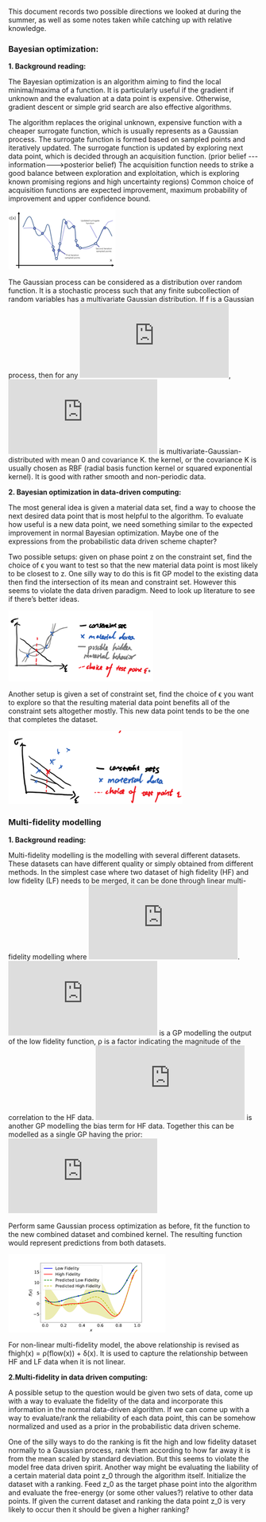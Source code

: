 This document records two possible directions we looked at during the summer, as well as some notes taken while catching up with relative knowledge.

### Bayesian optimization:

**1. Background reading:**

The Bayesian optimization is an algorithm aiming to find the local minima/maxima of a function. It is particularly useful if the gradient if unknown and the evaluation at a data point is expensive. Otherwise, gradient descent or simple grid search are also effective algorithms. 

The algorithm replaces the original unknown, expensive function with a cheaper surrogate function, which is usually represents as a Gaussian process. The surrogate function is formed based on sampled points and iteratively updated. The surrogate function is updated by exploring next data point, which is decided through an acquisition function. (prior belief ---information--->posterior belief) The acquisition function needs to strike a good balance between exploration and exploitation, which is exploring known promising regions and high uncertainty regions) Common choice of acquisition functions are expected improvement, maximum probability of improvement and upper confidence bound.

![alt text](BO_multifid_1.png)

The Gaussian process can be considered as a distribution over random function. It is a stochastic process such that any finite subcollection of random variables has a multivariate Gaussian distribution. If f is a Gaussian process, then for any ![](https://latex.codecogs.com/gif.latex?x_1%2Cx_2%2Cx_3...%20%5Cin%20X), ![](https://latex.codecogs.com/gif.latex?%5Bf%28x_1%29%2Cf%28x_2%29%2Cf%28x_3%29%2C...%5D%5ET) is multivariate-Gaussian-distributed with mean 0 and covariance K. the kernel, or the covariance K is usually chosen as RBF (radial basis function kernel or squared exponential kernel). It is good with rather smooth and non-periodic data. 

**2. Bayesian optimization in data-driven computing:**

The most general idea is given a material data set, find a way to choose the next desired data point that is most helpful to the algorithm. To evaluate how useful is a new data point, we need something similar to the expected improvement in normal Bayesian optimization. Maybe one of the expressions from the probabilistic data driven scheme chapter? 

Two possible setups: given on phase point z on the constraint set, find the choice of ϵ you want to test so that the new material data point is most likely to be closest to z. One silly way to do this is fit GP model to the existing data then find the intersection of its mean and constraint set. However this seems to violate the data driven paradigm. Need to look up literature to see if there’s better ideas. 

![alt text](BO_multifid_2.png)

Another setup is given a set of constraint set, find the choice of ϵ you want to explore so that the resulting material data point benefits all of the constraint sets altogether mostly. This new data point tends to be the one that completes the dataset. 

![alt text](BO_multifid_3.png)

### Multi-fidelity modelling

**1. Background reading:**

Multi-fidelity modelling is the modelling with several different datasets. These datasets can have different quality or simply obtained from different methods. In the simplest case where two dataset of high fidelity (HF) and low fidelity (LF) needs to be merged, it can be done through linear multi-fidelity modelling where 
![](https://latex.codecogs.com/gif.latex?f_%7Bhigh%7D%28x%29%20%3D%20f_%7Berr%7D%28x%29%20&plus;%20%5Crho%20f_%7Blow%7D%28x%29). ![](https://latex.codecogs.com/gif.latex?f_%7Blow%7D%28x%29) is a GP modelling the output of the low fidelity function, ρ is a factor indicating the magnitude of the correlation to the HF data. 
![](https://latex.codecogs.com/gif.latex?f_%7Berr%7D%28x%29) is another GP modelling the bias term for HF data. Together this can be modelled as a single GP having the prior:
![](https://latex.codecogs.com/gif.latex?%5Cbegin%7Bbmatrix%7D%20f_%7Blow%7D%28h%29%5C%5C%20f_%7Bhigh%7D%28h%29%20%5Cend%7Bbmatrix%7D%20%5Csim%20GP%20%28%5Cbegin%7Bbmatrix%7D%200%5C%5C%200%20%5Cend%7Bbmatrix%7D%2C%20%5Cbegin%7Bbmatrix%7D%20k_%7Blow%7D%20%26%20%5Crho%20k_%7Blow%7D%5C%5C%20%5Crho%20k_%7Blow%7D%20%26%20%5Crho%5E2%20k_%7Blow%7D&plus;k_%7Berr%7D%20%5Cend%7Bbmatrix%7D%29)

Perform same Gaussian process optimization as before, fit the function to the new combined dataset and combined kernel. The resulting function would represent predictions from both datasets.

![alt text](BO_multifid_4.png)

For non-linear multi-fidelity model, the above relationship is revised as fhigh(x) = ρ(flow(x)) + δ(x). It is used to capture the relationship between HF and LF data when it is not linear.

**2.Multi-fidelity in data driven computing:**

A possible setup to the question would be given two sets of data, come up with a way to evaluate the fidelity of the data and incorporate this information in the normal data-driven algorithm.
If we can come up with a way to evaluate/rank the reliability of each data point, this can be somehow normalized and used as a prior in the probabilistic data driven scheme. 

One of the silly ways to do the ranking is fit the high and low fidelity dataset normally to a Gaussian process, rank them according to how far away it is from the mean scaled by standard deviation. But this seems to violate the model free data driven spirit. Another way might be evaluating the liability of a certain material data point z_0 through the algorithm itself. Initialize the dataset with a ranking. Feed z_0 as the target phase point into the algorithm and evaluate the free-energy (or some other values?) relative to other data points. If given the current dataset and ranking the data point z_0 is very likely to occur then it should be given a higher ranking?

